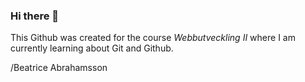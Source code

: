 ### Hi there 👋

This Github was created for the course *Webbutveckling II* where I am currently learning about Git and Github.

/Beatrice Abrahamsson
